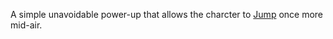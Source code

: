 A simple unavoidable power-up that allows the charcter to [Jump](../Abilities/Jump.md) once more mid-air.
